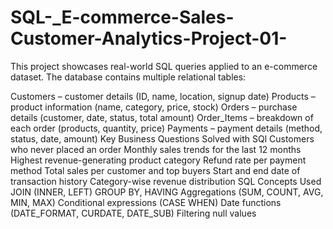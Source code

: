 # SQL-_E-commerce-Sales-Customer-Analytics-Project-01-


This project showcases real-world SQL queries applied to an e-commerce dataset. The database contains multiple relational tables:

Customers – customer details (ID, name, location, signup date)
Products – product information (name, category, price, stock)
Orders – purchase details (customer, date, status, total amount)
Order_Items – breakdown of each order (products, quantity, price)
Payments – payment details (method, status, date, amount) Key Business Questions Solved with SQl
Customers who never placed an order
Monthly sales trends for the last 12 months
Highest revenue-generating product category
Refund rate per payment method
Total sales per customer and top buyers
Start and end date of transaction history
Category-wise revenue distribution
SQL Concepts Used
JOIN (INNER, LEFT)
GROUP BY, HAVING
Aggregations (SUM, COUNT, AVG, MIN, MAX)
Conditional expressions (CASE WHEN)
Date functions (DATE_FORMAT, CURDATE, DATE_SUB)
Filtering null values
